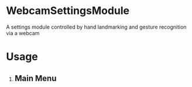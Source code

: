 # WebcamSettingsModule
 A settings module controlled by hand landmarking and gesture recognition via a webcam

<h1> Usage </h1>
<ol>
 <li> <h2> Main Menu </h2>


</ol>
